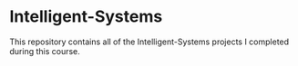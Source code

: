 # Intelligent-Systems
This repository contains all of the Intelligent-Systems projects I completed during this course.
